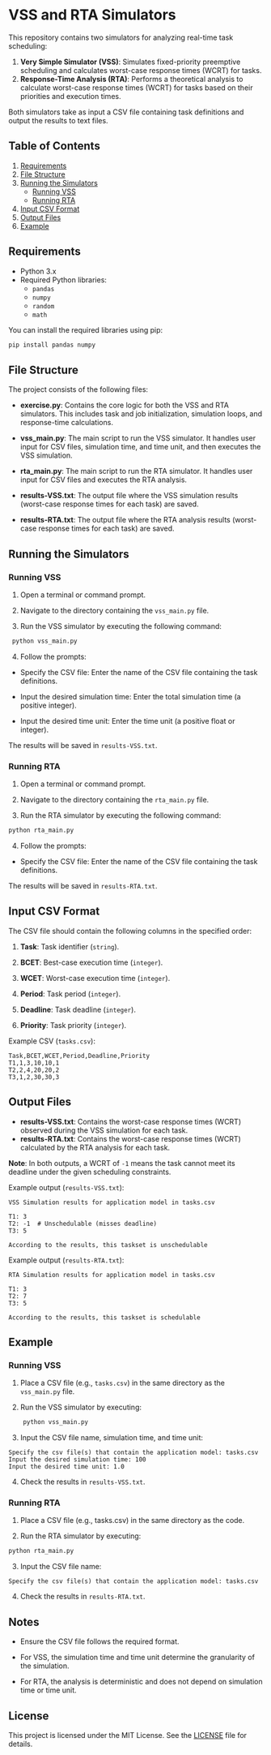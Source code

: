 # VSS and RTA Simulators

This repository contains two simulators for analyzing real-time task scheduling:
1. **Very Simple Simulator (VSS)**: Simulates fixed-priority preemptive scheduling and calculates worst-case response times (WCRT) for tasks.
2. **Response-Time Analysis (RTA)**: Performs a theoretical analysis to calculate worst-case response times (WCRT) for tasks based on their priorities and execution times.

Both simulators take as input a CSV file containing task definitions and output the results to text files.

## Table of Contents
1. [Requirements](#requirements)
2. [File Structure](#file-structure)
3. [Running the Simulators](#running-the-simulators)
   - [Running VSS](#running-vss)
   - [Running RTA](#running-rta)
4. [Input CSV Format](#input-csv-format)
5. [Output Files](#output-files)
6. [Example](#example)

## Requirements
- Python 3.x
- Required Python libraries:
  - `pandas`
  - `numpy`
  - `random`
  - `math`

You can install the required libraries using pip:
```bash
pip install pandas numpy
```

## File Structure

The project consists of the following files:

- **exercise.py**: Contains the core logic for both the VSS and RTA simulators. This includes task and job initialization, simulation loops, and response-time calculations.

- **vss_main.py**: The main script to run the VSS simulator. It handles user input for CSV files, simulation time, and time unit, and then executes the VSS simulation.

- **rta_main.py**: The main script to run the RTA simulator. It handles user input for CSV files and executes the RTA analysis.

- **results-VSS.txt**: The output file where the VSS simulation results (worst-case response times for each task) are saved.

- **results-RTA.txt**: The output file where the RTA analysis results (worst-case response times for each task) are saved.

## Running the Simulators
### Running VSS

1. Open a terminal or command prompt.

2. Navigate to the directory containing the `vss_main.py` file.

3. Run the VSS simulator by executing the following command:
```bash
 python vss_main.py
```

4. Follow the prompts:

- Specify the CSV file: Enter the name of the CSV file containing the task definitions.

- Input the desired simulation time: Enter the total simulation time (a positive integer).

- Input the desired time unit: Enter the time unit (a positive float or integer).

The results will be saved in `results-VSS.txt`.

### Running RTA

1. Open a terminal or command prompt.

2. Navigate to the directory containing the `rta_main.py` file.

3. Run the RTA simulator by executing the following command:
```bash
python rta_main.py
```
4. Follow the prompts:

- Specify the CSV file: Enter the name of the CSV file containing the task definitions.

The results will be saved in `results-RTA.txt`.

## Input CSV Format

The CSV file should contain the following columns in the specified order:

1. **Task**: Task identifier (`string`).

2. **BCET**: Best-case execution time (`integer`).

3. **WCET**: Worst-case execution time (`integer`).

4. **Period**: Task period (`integer`).

5. **Deadline**: Task deadline (`integer`).

6. **Priority**: Task priority (`integer`).

Example CSV (`tasks.csv`):
````
Task,BCET,WCET,Period,Deadline,Priority
T1,1,3,10,10,1
T2,2,4,20,20,2
T3,1,2,30,30,3
````

## Output Files

- **results-VSS.txt**: Contains the worst-case response times (WCRT) observed during the VSS simulation for each task.
- **results-RTA.txt**: Contains the worst-case response times (WCRT) calculated by the RTA analysis for each task.

**Note**: In both outputs, a WCRT of `-1` means the task cannot meet its deadline under the given scheduling constraints.

Example output (`results-VSS.txt`):
````
VSS Simulation results for application model in tasks.csv

T1: 3
T2: -1  # Unschedulable (misses deadline)
T3: 5

According to the results, this taskset is unschedulable
````
Example output (`results-RTA.txt`):
````
RTA Simulation results for application model in tasks.csv

T1: 3
T2: 7
T3: 5

According to the results, this taskset is schedulable
````


## Example
### Running VSS

1. Place a CSV file (e.g., `tasks.csv`) in the same directory as the `vss_main.py` file.

2. Run the VSS simulator by executing:
````bash
    python vss_main.py
````
3. Input the CSV file name, simulation time, and time unit:
````
Specify the csv file(s) that contain the application model: tasks.csv
Input the desired simulation time: 100
Input the desired time unit: 1.0
````
4. Check the results in `results-VSS.txt`.

### Running RTA

1. Place a CSV file (e.g., tasks.csv) in the same directory as the code.

2.  Run the RTA simulator by executing:
````bash
python rta_main.py
````
3. Input the CSV file name:
````
Specify the csv file(s) that contain the application model: tasks.csv
````
4. Check the results in `results-RTA.txt`.

## Notes

- Ensure the CSV file follows the required format.

- For VSS, the simulation time and time unit determine the granularity of the simulation.

- For RTA, the analysis is deterministic and does not depend on simulation time or time unit.

## License

This project is licensed under the MIT License. See the [LICENSE](LICENSE) file for details.